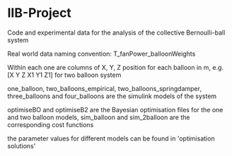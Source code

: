 # IIB-Project
Code and experimental data for the analysis of the collective Bernoulli-ball system


Real world data naming convention: T_fanPower_balloonWeights

Within each one are columns of X, Y, Z position for each balloon in m, e.g. [X Y Z X1 Y1 Z1] for two balloon system

one_balloon, two_balloons_empirical, two_balloons_springdamper, three_balloons and four_balloons are the simulink models of the system

optimiseBO and optimiseB2 are the Bayesian optimisation files for the one and two balloon models, sim_balloon and sim_2balloon are the corresponding cost functions

the parameter values for different models can be found in 'optimisation solutions'
